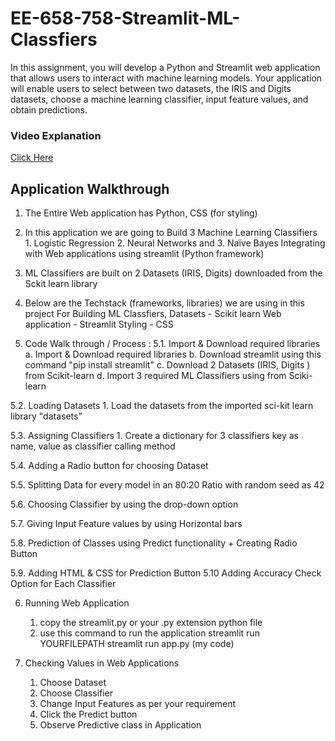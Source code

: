 # EE-658-758-Streamlit-ML-Classfiers
In this assignment, you will develop a Python and Streamlit web application that allows users to interact with machine learning models. Your application will enable users to select between two datasets, the IRIS and Digits datasets, choose a machine learning classifier, input feature values, and obtain predictions.

### Video Explanation
[Click Here](https://photos.app.goo.gl/P7w4WiZ5uksExKVz7)

## Application Walkthrough 
1. The Entire Web application has Python, CSS (for styling)

2. In this application we are going to Build 3 Machine Learning Classifiers 
					1. Logistic Regression
					2. Neural Networks and 
					3. Naïve Bayes
   Integrating with Web applications using streamlit (Python framework)

3. ML Classifiers are built on 2 Datasets (IRIS, Digits) downloaded from the Sckit learn library


4. Below are the Techstack (frameworks, libraries) we are using in this project
   For Building ML Classfiers, Datasets - Scikit learn 
                   Web application      - Streamlit
                   Styling             - CSS


5. Code Walk through / Process : 
	5.1. Import & Download required libraries 
		a. Import & Download required libraries 
		b. Download streamlit using this command "pip install streamlit"
		c. Download 2 Datasets (IRIS, Digits ) from Scikit-learn
		d. Import 3 required ML Classifiers using from Sciki-learn
	


5.2. Loading Datasets
	1. Load the datasets from the imported sci-kit learn library "datasets"

5.3. Assigning Classifiers
	1. Create a dictionary for 3 classifiers key as name, value as classifier calling method

5.4. Adding a Radio button for choosing Dataset

5.5. Splitting Data for every model in an 80:20 Ratio with random seed as 42

5.6. Choosing Classifier by using the drop-down option

5.7. Giving Input Feature values by using Horizontal bars

5.8. Prediction of Classes using Predict functionality + Creating Radio Button 

5.9. Adding HTML & CSS for Prediction Button 
5.10 Adding Accuracy Check Option for Each Classifier 


6. Running Web Application 

	1. copy the streamlit.py or your .py extension python file 
	2. use this command to run the application 
              streamlit run YOURFILEPATH
	      streamlit run app.py (my code)


7. Checking Values in Web Applications 

	1. Choose Dataset
	2. Choose Classifier
	3. Change Input Features as per your requirement
	4. Click the Predict button
	5. Observe Predictive class in Application
